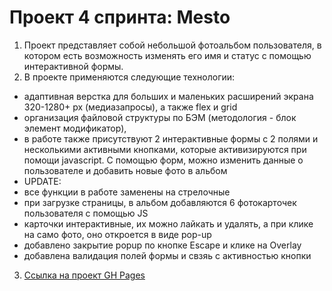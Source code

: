 # Проект 4 спринта: Mesto
1. Проект представляет собой небольшой фотоальбом пользователя, в котором есть возможность изменять его имя и статус с помощью интерактивной формы.
2. В проекте применяются следующие технологии:
* адаптивная верстка для больших и маленьких расширений экрана 320-1280+ px (медиазапросы), а также flex и grid
* организация файловой структуры по БЭМ (методология - блок элемент модификатор),
* в работе также присутствуют 2 интерактивные формы с 2 полями и несколькими активными кнопками, которые активизируются при помощи javascript. С помощью форм, можно изменить данные о пользователе и добавить новые фото в альбом
* UPDATE:
* все функции в работе заменены на стрелочные
* при загрузке страницы, в альбом добавляются 6 фотокарточек пользователя с помощью JS
* карточки интерактивные, их можно лайкать и удалять, а при клике на само фото, оно откроется в виде pop-up
* добавлено закрытие popup по кнопке Escape и клике на Overlay
* добавлена валидация полей формы и свзяь с активностью кнопки
3. [Ссылка на проект GH Pages](https://mariya-pozdnyakova.github.io/mesto/)
